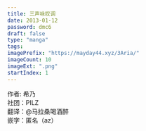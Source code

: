 ```yaml
---
title: 三声咏叹调
date: 2013-01-12
password: dmc6
draft: false
type: "manga"
tags:
imagePrefix: "https://mayday44.xyz/3Aria/"  
imageCount: 10
imageExt: ".png" 
startIndex: 1
---
```

作者: 希乃  
社团：PILZ  
翻译：@马拉桑喝酒醉  
嵌字：匿名（az）  

